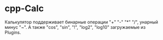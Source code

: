# cpp-Calc
Калькулятор поддерживает бинарные операции "+" "-" "*" "/", унарный минус "~". А также "cos", "sin", "!", "log2", "log10" загружаемые из Plugins.

